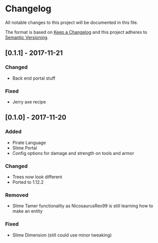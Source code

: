 # Changelog
All notable changes to this project will be documented in this file.

The format is based on [Keep a Changelog](http://keepachangelog.com/en/1.0.0/)
and this project adheres to [Semantic Versioning](http://semver.org/spec/v2.0.0.html).

## [0.1.1] - 2017-11-21
### Changed
- Back end portal stuff

### Fixed
- Jerry axe recipe

## [0.1.0] - 2017-11-20
### Added
- Pirate Language
- Slime Portal
- Config options for damage and strength on tools and armor

### Changed
- Trees now look different
- Ported to 1.12.2

### Removed
- Slime Tamer functionality as NicosaurusRex99 is still learning how to make an entity

### Fixed
- Slime Dimension (still could use minor tweaking)
